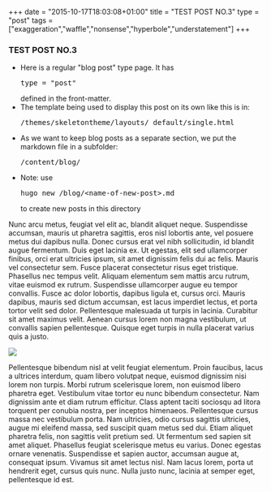 +++
date = "2015-10-17T18:03:08+01:00"
title = "TEST POST NO.3"
type = "post"
tags = ["exaggeration","waffle","nonsense","hyperbole","understatement"]
+++

### TEST POST NO.3 ###

<!-- I've written these in raw HTML rather than markdown, so I can style them differently to the rest of the copy -->
<div class="infobox">
<ul>
<li>Here is a regular "blog post" type page. It has <pre>type = "post"</pre> defined in the front-matter.</li>
<li>The template being used to display this post on its own like this is in: <pre>/themes/skeletontheme/layouts/_default/single.html</pre></li>
<li>As we want to keep blog posts as a separate section, we put the markdown file in a subfolder: <pre>/content/blog/</pre></li>
<li>Note: use <pre>hugo new /blog/&lt;name-of-new-post&gt;.md</pre> to create new posts in this directory</li>
</ul>
</div>

<!-- normal service is resumed! -->

Nunc arcu metus, feugiat vel elit ac, blandit aliquet neque. Suspendisse accumsan, mauris ut pharetra sagittis, eros nisl lobortis ante, vel posuere metus dui dapibus nulla. Donec cursus erat vel nibh sollicitudin, id blandit augue fermentum. Duis eget lacinia ex. Ut egestas, elit sed ullamcorper finibus, orci erat ultricies ipsum, sit amet dignissim felis dui ac felis. Mauris vel consectetur sem. Fusce placerat consectetur risus eget tristique. Phasellus nec tempus velit. Aliquam elementum sem mattis arcu rutrum, vitae euismod ex rutrum. Suspendisse ullamcorper augue eu tempor convallis. Fusce ac dolor lobortis, dapibus ligula et, cursus orci. Mauris dapibus, mauris sed dictum accumsan, est lacus imperdiet lectus, et porta tortor velit sed dolor. Pellentesque malesuada ut turpis in lacinia. Curabitur sit amet maximus velit. Aenean cursus lorem non magna vestibulum, ut convallis sapien pellentesque. Quisque eget turpis in nulla placerat varius quis a justo.

<!-- The path to the image here is where it will be located after the site is generated [ie. in /images/] -->
![](/images/superimage03.png)

Pellentesque bibendum nisl at velit feugiat elementum. Proin faucibus, lacus a ultrices interdum, quam libero volutpat neque, euismod dignissim nisi lorem non turpis. Morbi rutrum scelerisque lorem, non euismod libero pharetra eget. Vestibulum vitae tortor eu nunc bibendum consectetur. Nam dignissim ante et diam rutrum efficitur. Class aptent taciti sociosqu ad litora torquent per conubia nostra, per inceptos himenaeos. Pellentesque cursus massa nec vestibulum porta. Nam ultricies, odio cursus sagittis ultricies, augue mi eleifend massa, sed suscipit quam metus sed dui. Etiam aliquet pharetra felis, non sagittis velit pretium sed. Ut fermentum sed sapien sit amet aliquet. Phasellus feugiat scelerisque metus eu varius. Donec egestas ornare venenatis. Suspendisse et sapien auctor, accumsan augue at, consequat ipsum. Vivamus sit amet lectus nisl. Nam lacus lorem, porta ut hendrerit eget, cursus quis nunc. Nulla justo nunc, lacinia at semper eget, pellentesque id est.
